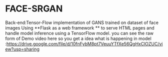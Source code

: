# FACE-SRGAN
Back-end:Tensor-Flow implementation of GANS trained on dataset of face images
Using **Flask as a web framework ** to serve HTML pages and handle model inference using a TensorFlow model.
you can see the raw form of Demo video here so you get a idea what is happening in model :https://drive.google.com/file/d/10fnFybM8pt7VeuuYTfXe56QgHxClOZUC/view?usp=sharing
